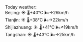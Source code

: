 Today weather:  
Beijing: ☀️   🌡️+40°C 🌬️→26km/h  
Tianjin: ☀️   🌡️+38°C 🌬️→22km/h  
Shijiazhuang: ☀️   🌡️+41°C 🌬️↗19km/h  
Tangshan: ☀️   🌡️+43°C 🌬️→25km/h  
